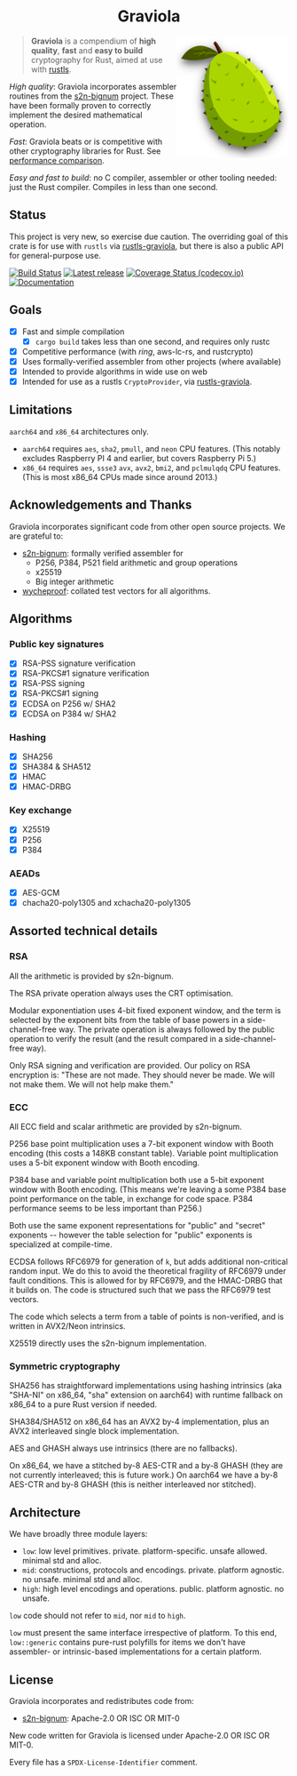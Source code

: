 <h1 align="center">Graviola</h1>
<img width="40%" align="right" src="https://raw.githubusercontent.com/ctz/graviola/main/admin/picture.png">

> **Graviola** is a compendium of **high quality**,
> **fast** and **easy to build** cryptography for Rust, aimed
> at use with [rustls](https://github.com/rustls/rustls).

*High quality*: Graviola incorporates assembler routines
from the [s2n-bignum] project.  These have been formally proven
to correctly implement the desired mathematical operation.

*Fast*: Graviola beats or is competitive with other cryptography
libraries for Rust.  See [performance comparison][performance].

*Easy and fast to build*: no C compiler, assembler or other tooling
needed: just the Rust compiler.  Compiles in less than one second.

## Status

This project is very new, so exercise due caution.  The overriding
goal of this crate is for use with `rustls` via [rustls-graviola][],
but there is also a public API for general-purpose use.

[![Build Status](https://img.shields.io/github/actions/workflow/status/ctz/graviola/build.yml)](https://github.com/ctz/graviola/actions/workflows/build.yml?query=branch%3Amain)
[![Latest release](https://img.shields.io/crates/v/graviola)](https://crates.io/crates/graviola)
[![Coverage Status (codecov.io)](https://img.shields.io/codecov/c/github/ctz/graviola)](https://codecov.io/gh/ctz/graviola/)
[![Documentation](https://img.shields.io/docsrs/graviola)](https://docs.rs/graviola/)

## Goals

- [x] Fast and simple compilation
    - [x] `cargo build` takes less than one second, and requires only rustc
- [x] Competitive performance (with *ring*, aws-lc-rs, and rustcrypto)
- [x] Uses formally-verified assembler from other projects (where available)
- [x] Intended to provide algorithms in wide use on web
- [x] Intended for use as a rustls `CryptoProvider`, via [rustls-graviola][].

## Limitations

`aarch64` and `x86_64` architectures only.

- `aarch64` requires `aes`, `sha2`, `pmull`, and `neon` CPU features.
  (This notably excludes Raspberry PI 4 and earlier, but covers Raspberry Pi 5.)
- `x86_64` requires `aes`, `ssse3` `avx`, `avx2`, `bmi2`, and `pclmulqdq` CPU features.
  (This is most x86_64 CPUs made since around 2013.)

## Acknowledgements and Thanks

Graviola incorporates significant code from other open source projects.
We are grateful to:

- [s2n-bignum]: formally verified assembler for
    - P256, P384, P521 field arithmetic and group operations
    - x25519
    - Big integer arithmetic
- [wycheproof]: collated test vectors for all algorithms.

[s2n-bignum]: https://github.com/awslabs/s2n-bignum
[wycheproof]: https://github.com/C2SP/wycheproof
[SLOTHY]: https://github.com/slothy-optimizer/slothy
[performance]: https://jbp.io/graviola/
[rustls-graviola]: https://crates.io/crates/rustls-graviola

## Algorithms

### Public key signatures

- [x] RSA-PSS signature verification
- [x] RSA-PKCS#1 signature verification
- [x] RSA-PSS signing
- [x] RSA-PKCS#1 signing
- [x] ECDSA on P256 w/ SHA2
- [x] ECDSA on P384 w/ SHA2

### Hashing

- [x] SHA256
- [x] SHA384 & SHA512
- [x] HMAC
- [x] HMAC-DRBG

### Key exchange

- [x] X25519
- [x] P256
- [x] P384

### AEADs

- [x] AES-GCM
- [x] chacha20-poly1305 and xchacha20-poly1305

## Assorted technical details

### RSA
All the arithmetic is provided by s2n-bignum.

The RSA private operation always uses the CRT optimisation.

Modular exponentiation uses 4-bit fixed exponent window, and the term is selected by
the exponent bits from the table of base powers in a side-channel-free way.
The private operation is always followed by the public operation to verify the result
(and the result compared in a side-channel-free way).

Only RSA signing and verification are provided.  Our policy on RSA encryption is:
"These are not made. They should never be made. We will not make them. We will not help make them."

### ECC
All ECC field and scalar arithmetic are provided by s2n-bignum.

P256 base point multiplication uses a 7-bit exponent window with Booth encoding
(this costs a 148KB constant table).
Variable point multiplication uses a 5-bit exponent window with Booth encoding.

P384 base and variable point multiplication both use a 5-bit exponent window with Booth encoding.
(This means we're leaving a some P384 base point performance on the table, in exchange for code space.
P384 performance seems to be less important than P256.)

Both use the same exponent representations for "public" and "secret" exponents --
however the table selection for "public" exponents is specialized at compile-time.

ECDSA follows RFC6979 for generation of `k`, but adds additional non-critical random input.
We do this to avoid the theoretical fragility of RFC6979 under fault conditions.
This is allowed for by RFC6979, and the HMAC-DRBG that it builds on.
The code is structured such that we pass the RFC6979 test vectors.

The code which selects a term from a table of points is non-verified,
and is written in AVX2/Neon intrinsics.

X25519 directly uses the s2n-bignum implementation.

### Symmetric cryptography
SHA256 has straightforward implementations using hashing intrinsics
(aka "SHA-NI" on x86_64, "sha" extension on aarch64) with runtime fallback
on x86_64 to a pure Rust version if needed.

SHA384/SHA512 on x86_64 has an AVX2 by-4 implementation, plus an AVX2 interleaved
single block implementation.

AES and GHASH always use intrinsics (there are no fallbacks).

On x86_64, we have a stitched by-8 AES-CTR and a by-8 GHASH (they are not currently
interleaved; this is future work.)  On aarch64 we have a by-8 AES-CTR
and by-8 GHASH (this is neither interleaved nor stitched).

## Architecture

We have broadly three module layers:

- `low`: low level primitives. private. platform-specific. unsafe allowed. minimal std and alloc.
- `mid`: constructions, protocols and encodings. private. platform agnostic. no unsafe. minimal std and alloc.
- `high`: high level encodings and operations. public. platform agnostic. no unsafe.

`low` code should not refer to `mid`, nor `mid` to `high`.

`low` must present the same interface irrespective of platform.  To this end,
`low::generic` contains pure-rust polyfills for items we don't have assembler-
or intrinsic-based implementations for a certain platform.

## License

Graviola incorporates and redistributes code from:

- [s2n-bignum]: Apache-2.0 OR ISC OR MIT-0

New code written for Graviola is licensed under
Apache-2.0 OR ISC OR MIT-0.

Every file has a `SPDX-License-Identifier` comment.
